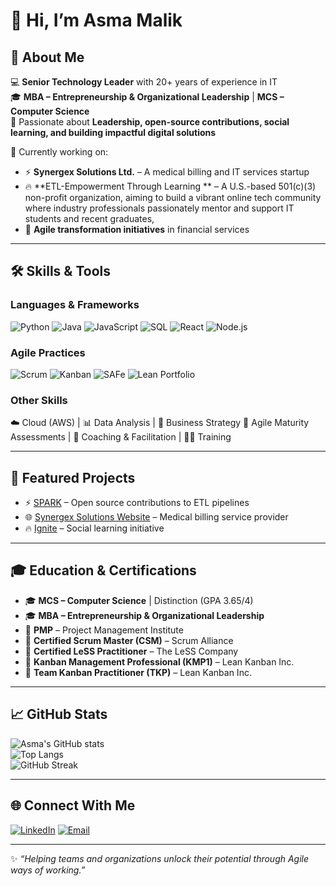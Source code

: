 

# 👋 Hi, I’m Asma Malik  

## 🚀 About Me  
💻 **Senior Technology Leader** with 20+ years of experience in IT  
🎓 **MBA – Entrepreneurship & Organizational Leadership** | **MCS – Computer Science**  
🌟 Passionate about **Leadership, open-source contributions, social learning, and building impactful digital solutions**  

🌱 Currently working on:  
- ⚡ **Synergex Solutions Ltd.** – A medical billing and IT services startup  
- 🔥 **ETL-Empowerment Through Learning ** – A U.S.-based 501(c)(3) non-profit organization, aiming to build a vibrant online tech community where industry professionals passionately mentor and support IT students and recent graduates,
- 🏦 **Agile transformation initiatives** in financial services  

---

## 🛠️ Skills & Tools  

### Languages & Frameworks  
![Python](https://img.shields.io/badge/Python-3776AB?style=for-the-badge&logo=python&logoColor=white)  ![Java](https://img.shields.io/badge/Java-ED8B00?style=for-the-badge&logo=java&logoColor=white)  ![JavaScript](https://img.shields.io/badge/JavaScript-F7DF1E?style=for-the-badge&logo=javascript&logoColor=black)  ![SQL](https://img.shields.io/badge/SQL-336791?style=for-the-badge&logo=postgresql&logoColor=white)  ![React](https://img.shields.io/badge/React-20232A?style=for-the-badge&logo=react&logoColor=61DAFB)  ![Node.js](https://img.shields.io/badge/Node.js-43853D?style=for-the-badge&logo=node-dot-js&logoColor=white)  


### Agile Practices  
![Scrum](https://img.shields.io/badge/Scrum-009FDA?style=for-the-badge&logo=agile&logoColor=white)  ![Kanban](https://img.shields.io/badge/Kanban-0052CC?style=for-the-badge&logo=trello&logoColor=white)  ![SAFe](https://img.shields.io/badge/SAFe-002C5F?style=for-the-badge&logo=scaledagile&logoColor=white)  ![Lean Portfolio](https://img.shields.io/badge/Lean%20Portfolio-FF6F00?style=for-the-badge&logo=leanpub&logoColor=white)  

### Other Skills  
☁️ Cloud (AWS) | 📊 Data Analysis | 💼 Business Strategy  🧩 Agile Maturity Assessments | 🎯 Coaching & Facilitation | 🧑‍🏫 Training  

---

## 📂 Featured Projects  

- ⚡ [SPARK](#) – Open source contributions to ETL pipelines  
- 🌐 [Synergex Solutions Website](https://www.synergexsolutions.com) – Medical billing service provider  
- 🔥 [Ignite](#) – Social learning initiative 

---

## 🎓 Education & Certifications  

- 🎓 **MCS – Computer Science** | Distinction (GPA 3.65/4)  
- 🎓 **MBA – Entrepreneurship & Organizational Leadership**  
- 📜 **PMP** – Project Management Institute  
- 📜 **Certified Scrum Master (CSM)** – Scrum Alliance  
- 📜 **Certified LeSS Practitioner** – The LeSS Company  
- 📜 **Kanban Management Professional (KMP1)** – Lean Kanban Inc.  
- 📜 **Team Kanban Practitioner (TKP)** – Lean Kanban Inc.  

---

## 📈 GitHub Stats  

![Asma's GitHub stats](https://github-readme-stats.vercel.app/api?username=asmanmalik&show_icons=true&theme=radical)  
![Top Langs](https://github-readme-stats.vercel.app/api/top-langs/?username=asmanmalik&layout=compact&theme=radical)  
![GitHub Streak](https://github-readme-streak-stats.herokuapp.com/?user=asmanmalik&theme=radical)  


---

## 🌐 Connect With Me  

[![LinkedIn](https://img.shields.io/badge/LinkedIn-0077B5?style=for-the-badge&logo=linkedin&logoColor=white)](#)  [![Email](https://img.shields.io/badge/Email-D14836?style=for-the-badge&logo=gmail&logoColor=white)](mailto:asma_n_malik@msn.com)  

---

✨ *“Helping teams and organizations unlock their potential through Agile ways of working.”*  
